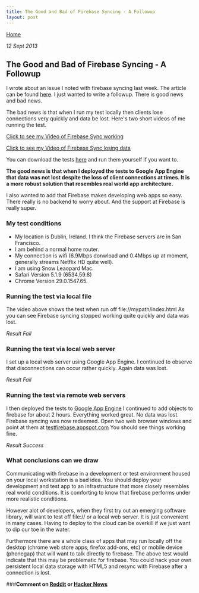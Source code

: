 ```yaml
---
title: The Good and Bad of Firebase Syncing - A Followup
layout: post
---
```

                                                                                                
[Home](http://nigelkelly.github.io)

*12 Sept 2013*
## The Good and Bad of Firebase Syncing - A Followup

I wrote about an issue I noted with firebase syncing last week. The article can be found [here](http://nigelkelly.github.io/the-good-and-bad-parts-of-firebase-syncing-part1.html). I just wanted to write a followup. There is good news and bad news.

The bad news is that when I run my test locally then clients lose connections very quickly and data be lost. Here's two short videos of me running the test.

[Click to see my Video of Firebase Sync working](http://youtu.be/8zAGLiDf5uM)

[Click to see my Video of Firebase Sync losing data](http://youtu.be/b8MbvWi06CE)

You can download the tests [here](https://github.com/nigelkelly/firebase-tests) and run them yourself if you want to.

**The good news is that when I deployed the tests to Google App Engine that data was not lost despite the loss of client connections at times. It is a more robust solution that resembles real world app architecture.**

I also wanted to add that Firebase makes developing web apps so easy. There really is no backend to worry about. And the support at Firebase is really super.

### My test conditions

* My location is Dublin, Ireland. I think the Firebase servers are in San Francisco.
* I am behind a normal home router. 
* My connection is wifi (6.9Mbps donwload and 0.4Mbps up at moment, generally streams Netflix HD quite well). 
* I am using Snow Leaopard Mac.
* Safari Version 5.1.9 (6534.59.8) 
* Chrome Version 29.0.1547.65. 

### Running the test via local file

The video above shows the test when run off file://mypath/index.html
As you can see Firebase syncing stopped working quite quickly and data was lost.

*Result Fail*

### Running the test via local web server 

I set up a local web server using Google App Engine. I continued to observe that disconnections can occur rather quickly. Again data was lost.

*Result Fail*

### Running the test via remote web servers 

I then deployed the tests to [Google App Engine](http://testfirebase.appspot.com) I continued to add objects to firebase for about 2 hours. Everything worked great. No data was lost. Firebase syncing was now redeemed.
Open two web browser windows and point at them at [testfirebase.appspot.com](http://testfirebase.appspot.com) You should see things working fine.

*Result Success*

### What conclusions can we draw

Communicating with firebase in a development or test environment housed on your local workstation is a bad idea. You should deploy your development and test app to an infrastructure that more closely resembles real world conditions. It is comforting to know that firebase performs under more realistic conditions.

However alot of developers, when they first try out an emerging software library, will want to test off file:// or a local web server. It is just convenient in many cases. Having to deploy to the cloud can be overkill if we just want to dip our toe in the water.

Furthermore there are a whole class of apps that may run locally off the desktop (chrome web store apps, firefox add-ons, etc) or mobile device (phonegap) that will want to talk directly to firebase. The above test would indicate that this may be problematic for firebase. You could hack your own persistent local data storage with HTML5 and resync with Firebase after a connection is lost.

###**Comment on [Reddit](http://www.reddit.com/r/javascript/comments/1m8wgl/the_good_and_bad_of_firebase_syncing_a_followup/) or [Hacker News](https://news.ycombinator.com/item?id=6374063)**